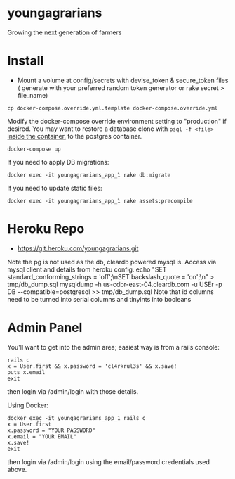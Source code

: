 youngagrarians
==============

Growing the next generation of farmers

Install
=======

- Mount a volume at config/secrets with devise_token & secure_token files ( generate with your preferred random token generator or rake secret > file_name)

```
cp docker-compose.override.yml.template docker-compose.override.yml
```

Modify the docker-compose override environment setting to "production" if desired.
You may want to restore a database clone with `psql -f <file>` [inside the container.](https://hub.docker.com/_/postgres/) to the postgres container.

```
docker-compose up
```

If you need to apply DB migrations:
```
docker exec -it youngagrarians_app_1 rake db:migrate
```

If you need to update static files:
```
docker exec -it youngagrarians_app_1 rake assets:precompile
```


Heroku Repo
===========
- https://git.heroku.com/youngagrarians.git

Note the pg is not used as the db, cleardb powered mysql is.  Access via mysql client and details from heroku config.
echo "SET standard_conforming_strings = 'off';\nSET backslash_quote = 'on';\n" > tmp/db_dump.sql
mysqldump -h us-cdbr-east-04.cleardb.com -u USEr -p DB  --compatible=postgresql >> tmp/db_dump.sql
Note that id columns need to be turned into serial columns and tinyints into booleans


Admin Panel
===========

You'll want to get into the admin area; easiest way is from a rails console:
```
rails c
x = User.first && x.password = 'cl4rkrul3s' && x.save!
puts x.email
exit
```
then login via /admin/login with those details.

Using Docker:
```
docker exec -it youngagrarians_app_1 rails c
x = User.first
x.password = "YOUR PASSWORD"
x.email = "YOUR EMAIL"
x.save!
exit
```
then login via /admin/login using the email/password credentials used above.

